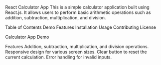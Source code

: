 React Calculator App
This is a simple calculator application built using React.js. It allows users to perform basic arithmetic operations such as addition, subtraction, multiplication, and division.

Table of Contents
Demo
Features
Installation
Usage
Contributing
License


Calculator App Demo

Features
Addition, subtraction, multiplication, and division operations.
Responsive design for various screen sizes.
Clear button to reset the current calculation.
Error handling for invalid inputs.
